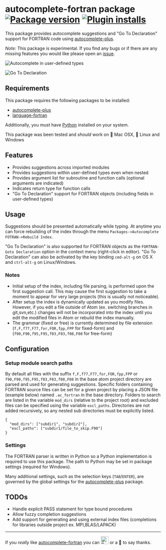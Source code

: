 # autocomplete-fortran package [![Package version](https://img.shields.io/apm/v/autocomplete-fortran.svg?style=flat-square)](https://atom.io/packages/autocomplete-fortran) [![Plugin installs](https://img.shields.io/apm/dm/autocomplete-fortran.svg?style=flat-square)](https://atom.io/packages/autocomplete-fortran)

This package provides autocomplete suggestions and "Go To Declaration" support for FORTRAN code using [autocomplete-plus](https://atom.io/packages/autocomplete-plus).

*Note:* This package is experimental. If you find any bugs or if there are any missing features you would like please open an [issue](https://github.com/hansec/autocomplete-fortran/issues).

![Autocomplete in user-defined types](http://staff.washington.edu/hansec/ac_fortran_ex1.gif)

![Go To Declaration](http://staff.washington.edu/hansec/ac_fortran_ex2.gif)

## Requirements
This package requires the following packages to be installed:
 * [autocomplete-plus](https://atom.io/packages/autocomplete-plus)
 * [language-fortran](https://atom.io/packages/language-fortran)

Additionally, you must have [Python](https://www.python.org/) installed on your system.

This package was been tested and *should* work on :apple: Mac OSX, :penguin: Linux and Windows

## Features
 * Provides suggestions across imported modules
 * Provides suggestions within user-defined types even when nested
 * Provides argument list for subroutine and function calls (optional arguments are indicated)
 * Indicates return type for function calls
 * "Go To Declaration" support for FORTRAN objects (including fields in user-defined types)

## Usage
Suggestions should be presented automatically while typing. At anytime you can force rebuilding of the index through the menu `Packages->Autocomplete FOTRAN->Rebuild Index`.

"Go To Declaration" is also supported for FORTRAN objects as the `FORTRAN-Goto Declaration` option in the context menu (right-click in editor). "Go To Declaration" can also be activated by the key binding `cmd-alt-g` on OS X and `ctrl-alt-g` on Linux/Windows.

### Notes
 * Initial setup of the index, including file parsing, is performed upon the first suggestion call. This may cause the first suggestion to take a moment to appear for very large projects (this is usually not noticeable).
 * After setup the index is dynamically updated as you modify files. However, if you edit a file outside of Atom (ex. switching branches in git,svn,etc.) changes will not be incorporated into the index until you edit the modified files in Atom or rebuild the index manually.
 * The grammar (fixed or free) is currently determined by file extension (`f,F,f77,F77,for,FOR,fpp,FPP` for fixed-form) and (`f90,F90,f95,F95,f03,F03,f08,F08` for free-form)

## Configuration

### Setup module search paths
By default all files with the suffix `f,F,f77,F77,for,FOR,fpp,FPP` or `f90,F90,f95,F95,f03,F03,f08,F08` in the
base atom project directory are parsed and used for generating suggestions. Specific folders containing FORTRAN
source files can be set for a given project by placing a JSON file (example below) named `.ac_fortran` in the
base directory. Folders to search are listed in the variable `mod_dirs` (relative to the project root) and excluded
files can be specified using the variable `excl_paths`. Directories are not added recursively, so
any nested sub directories must be explicitly listed.

    {
      "mod_dirs": ["subdir1", "subdir2"],
      "excl_paths": ["subdir1/file_to_skip.F90"]
    }

### Settings

The FORTRAN parser is written in Python so a Python implementation is required to use this package. The path to Python may be set in package settings (required for Windows).

Many additional settings, such as the selection keys (`TAB`/`ENTER`), are governed by the global settings for the [autocomplete-plus](https://atom.io/packages/autocomplete-plus) package.

## TODOs
 * Handle explicit PASS statement for type bound procedures
 * Allow fuzzy completion suggestions
 * Add support for generating and using external index files (completions for libraries outside project ex. MPI,BLAS/LAPACK)

--------

If you *really* like [autocomplete-fortran](https://atom.io/packages/autocomplete-fortran) you can <a href='https://ko-fi.com/A1085MY' target="_blank"><img height='25' style='border:0px;height:25px;' src='https://az743702.vo.msecnd.net/cdn/kofi1.png?v=b' border='0' alt='Buy Me a Coffee at ko-fi.com' /></a> or a :beer: to say thanks.
